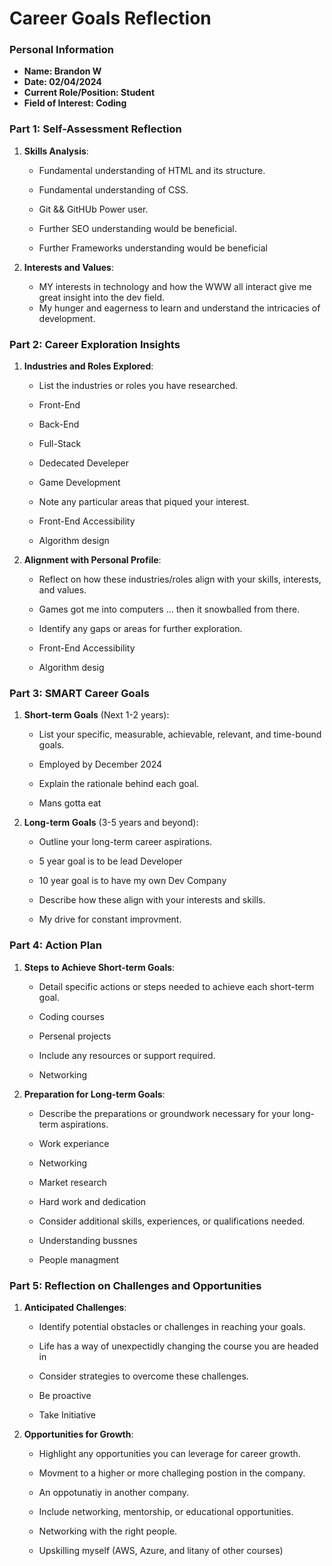 
# Career Goals Reflection 

### Personal Information

- **Name: Brandon W**
- **Date: 02/04/2024**
- **Current Role/Position: Student**
- **Field of Interest: Coding**

### Part 1: Self-Assessment Reflection

1. **Skills Analysis**:
    
    - Fundamental understanding of HTML and its structure.
    - Fundamental understanding of CSS.
    - Git && GitHUb Power user.
    
    - Further SEO understanding would be beneficial.
    - Further Frameworks understanding would be beneficial
2. **Interests and Values**:
    
    - MY interests in technology and how the WWW all interact give me great insight into the dev field.
    - My hunger and eagerness to learn and understand the intricacies of development.

### Part 2: Career Exploration Insights

1. **Industries and Roles Explored**:
    
    - List the industries or roles you have researched.
    - Front-End
    - Back-End
    - Full-Stack
    - Dedecated Develeper
    - Game Development
    
    - Note any particular areas that piqued your interest.
    - Front-End Accessibility
    - Algorithm design

2. **Alignment with Personal Profile**:
    
    - Reflect on how these industries/roles align with your skills, interests, and values.
    - Games got me into computers ... then it snowballed from there.
    
    - Identify any gaps or areas for further exploration.
    - Front-End Accessibility
    - Algorithm desig

### Part 3: SMART Career Goals

1. **Short-term Goals** (Next 1-2 years):
    
    - List your specific, measurable, achievable, relevant, and time-bound goals.
    - Employed by December 2024
    
    - Explain the rationale behind each goal.
    - Mans gotta eat

2. **Long-term Goals** (3-5 years and beyond):
    
    - Outline your long-term career aspirations.
    - 5 year goal is to be lead Developer
    - 10 year goal is to have my own Dev Company
    
    - Describe how these align with your interests and skills.
    - My drive for constant improvment.

### Part 4: Action Plan

1. **Steps to Achieve Short-term Goals**:
    
    - Detail specific actions or steps needed to achieve each short-term goal.
    - Coding courses
    - Persenal projects
    
    - Include any resources or support required.
    - Networking

2. **Preparation for Long-term Goals**:
    
    - Describe the preparations or groundwork necessary for your long-term aspirations.
    - Work experiance
    - Networking
    - Market research
    - Hard work and dedication
    
    - Consider additional skills, experiences, or qualifications needed.
    - Understanding bussnes
    - People managment

### Part 5: Reflection on Challenges and Opportunities

1. **Anticipated Challenges**:
    
    - Identify potential obstacles or challenges in reaching your goals.
    - Life has a way of unexpectidly changing the course you are headed in
    
    - Consider strategies to overcome these challenges.
    - Be proactive
    - Take Initiative

2. **Opportunities for Growth**:
    
    - Highlight any opportunities you can leverage for career growth.
    - Movment to a higher or more challeging postion in the company.
    - An oppotunatiy in another company.
    
    - Include networking, mentorship, or educational opportunities.
    - Networking with the right people.
    - Upskilling myself (AWS, Azure, and litany of other courses)


